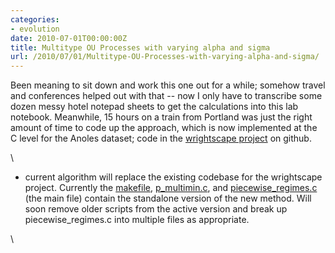 ```yaml
---
categories:
- evolution
date: 2010-07-01T00:00:00Z
title: Multitype OU Processes with varying alpha and sigma
url: /2010/07/01/Multitype-OU-Processes-with-varying-alpha-and-sigma/
---
```


Been meaning to sit down and work this one out for a while; somehow
travel and conferences helped out with that -- now I only have to
transcribe some dozen messy hotel notepad sheets to get the calculations
into this lab notebook. Meanwhile, 15 hours on a train from Portland was
just the right amount of time to code up the approach, which is now
implemented at the C level for the Anoles dataset; code in the
[wrightscape
project](http://github.com/cboettig/wrightscape "http://github.com/cboettig/wrightscape")
on github.

\

-   current algorithm will replace the existing codebase for the
    wrightscape project. Currently the
    [makefile](http://github.com/cboettig/wrightscape/blob/007476cec25babd95f1829b8c14ddfadfb53e1a9/src/makefile "http://github.com/cboettig/wrightscape/blob/007476cec25babd95f1829b8c14ddfadfb53e1a9/src/makefile"),
    [p\_multimin.c](http://github.com/cboettig/wrightscape/commit/02a8611bc2008cbcbcc567d41552b569683d40e9#diff-0 "http://github.com/cboettig/wrightscape/commit/02a8611bc2008cbcbcc567d41552b569683d40e9#diff-0"),
    and
    [piecewise\_regimes.c](http://github.com/cboettig/wrightscape/blob/007476cec25babd95f1829b8c14ddfadfb53e1a9/src/piecewise_regimes.c "http://github.com/cboettig/wrightscape/blob/007476cec25babd95f1829b8c14ddfadfb53e1a9/src/piecewise_regimes.c")
    (the main file) contain the standalone version of the new method.
    Will soon remove older scripts from the active version and break up
    piecewise\_regimes.c into multiple files as appropriate.

\

